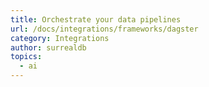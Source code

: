 ```yaml
---
title: Orchestrate your data pipelines
url: /docs/integrations/frameworks/dagster
category: Integrations
author: surrealdb
topics:
  - ai
---
```


